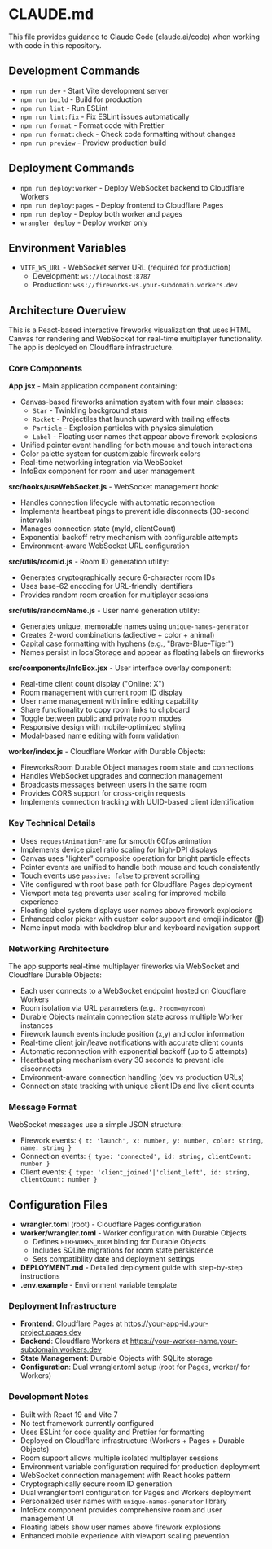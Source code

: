 # CLAUDE.md

This file provides guidance to Claude Code (claude.ai/code) when working with code in this repository.

## Development Commands

- `npm run dev` - Start Vite development server
- `npm run build` - Build for production
- `npm run lint` - Run ESLint
- `npm run lint:fix` - Fix ESLint issues automatically
- `npm run format` - Format code with Prettier
- `npm run format:check` - Check code formatting without changes
- `npm run preview` - Preview production build

## Deployment Commands

- `npm run deploy:worker` - Deploy WebSocket backend to Cloudflare Workers
- `npm run deploy:pages` - Deploy frontend to Cloudflare Pages
- `npm run deploy` - Deploy both worker and pages
- `wrangler deploy` - Deploy worker only

## Environment Variables

- `VITE_WS_URL` - WebSocket server URL (required for production)
  - Development: `ws://localhost:8787`
  - Production: `wss://fireworks-ws.your-subdomain.workers.dev`

## Architecture Overview

This is a React-based interactive fireworks visualization that uses HTML Canvas for rendering and WebSocket for real-time multiplayer functionality. The app is deployed on Cloudflare infrastructure.

### Core Components

**App.jsx** - Main application component containing:

- Canvas-based fireworks animation system with four main classes:
  - `Star` - Twinkling background stars
  - `Rocket` - Projectiles that launch upward with trailing effects
  - `Particle` - Explosion particles with physics simulation
  - `Label` - Floating user names that appear above firework explosions
- Unified pointer event handling for both mouse and touch interactions
- Color palette system for customizable firework colors
- Real-time networking integration via WebSocket
- InfoBox component for room and user management

**src/hooks/useWebSocket.js** - WebSocket management hook:

- Handles connection lifecycle with automatic reconnection
- Implements heartbeat pings to prevent idle disconnects (30-second intervals)
- Manages connection state (myId, clientCount)
- Exponential backoff retry mechanism with configurable attempts
- Environment-aware WebSocket URL configuration

**src/utils/roomId.js** - Room ID generation utility:

- Generates cryptographically secure 6-character room IDs
- Uses base-62 encoding for URL-friendly identifiers
- Provides random room creation for multiplayer sessions

**src/utils/randomName.js** - User name generation utility:

- Generates unique, memorable names using `unique-names-generator`
- Creates 2-word combinations (adjective + color + animal)
- Capital case formatting with hyphens (e.g., "Brave-Blue-Tiger")
- Names persist in localStorage and appear as floating labels on fireworks

**src/components/InfoBox.jsx** - User interface overlay component:

- Real-time client count display ("Online: X")
- Room management with current room ID display
- User name management with inline editing capability
- Share functionality to copy room links to clipboard
- Toggle between public and private room modes
- Responsive design with mobile-optimized styling
- Modal-based name editing with form validation

**worker/index.js** - Cloudflare Worker with Durable Objects:

- FireworksRoom Durable Object manages room state and connections
- Handles WebSocket upgrades and connection management
- Broadcasts messages between users in the same room
- Provides CORS support for cross-origin requests
- Implements connection tracking with UUID-based client identification

### Key Technical Details

- Uses `requestAnimationFrame` for smooth 60fps animation
- Implements device pixel ratio scaling for high-DPI displays
- Canvas uses "lighter" composite operation for bright particle effects
- Pointer events are unified to handle both mouse and touch consistently
- Touch events use `passive: false` to prevent scrolling
- Vite configured with root base path for Cloudflare Pages deployment
- Viewport meta tag prevents user scaling for improved mobile experience
- Floating label system displays user names above firework explosions
- Enhanced color picker with custom color support and emoji indicator (🎨)
- Name input modal with backdrop blur and keyboard navigation support

### Networking Architecture

The app supports real-time multiplayer fireworks via WebSocket and Cloudflare Durable Objects:

- Each user connects to a WebSocket endpoint hosted on Cloudflare Workers
- Room isolation via URL parameters (e.g., `?room=myroom`)
- Durable Objects maintain connection state across multiple Worker instances
- Firework launch events include position (x,y) and color information
- Real-time client join/leave notifications with accurate client counts
- Automatic reconnection with exponential backoff (up to 5 attempts)
- Heartbeat ping mechanism every 30 seconds to prevent idle disconnects
- Environment-aware connection handling (dev vs production URLs)
- Connection state tracking with unique client IDs and live client counts

### Message Format

WebSocket messages use a simple JSON structure:

- Firework events: `{ t: 'launch', x: number, y: number, color: string, name: string }`
- Connection events: `{ type: 'connected', id: string, clientCount: number }`
- Client events: `{ type: 'client_joined'|'client_left', id: string, clientCount: number }`

## Configuration Files

- **wrangler.toml** (root) - Cloudflare Pages configuration
- **worker/wrangler.toml** - Worker configuration with Durable Objects
  - Defines `FIREWORKS_ROOM` binding for Durable Objects
  - Includes SQLite migrations for room state persistence
  - Sets compatibility date and deployment settings
- **DEPLOYMENT.md** - Detailed deployment guide with step-by-step instructions
- **.env.example** - Environment variable template

### Deployment Infrastructure

- **Frontend**: Cloudflare Pages at https://your-app-id.your-project.pages.dev
- **Backend**: Cloudflare Workers at https://your-worker-name.your-subdomain.workers.dev
- **State Management**: Durable Objects with SQLite storage
- **Configuration**: Dual wrangler.toml setup (root for Pages, worker/ for Workers)

### Development Notes

- Built with React 19 and Vite 7
- No test framework currently configured
- Uses ESLint for code quality and Prettier for formatting
- Deployed on Cloudflare infrastructure (Workers + Pages + Durable Objects)
- Room support allows multiple isolated multiplayer sessions
- Environment variable configuration required for production deployment
- WebSocket connection management with React hooks pattern
- Cryptographically secure room ID generation
- Dual wrangler.toml configuration for Pages and Workers deployment
- Personalized user names with `unique-names-generator` library
- InfoBox component provides comprehensive room and user management UI
- Floating labels show user names above firework explosions
- Enhanced mobile experience with viewport scaling prevention
